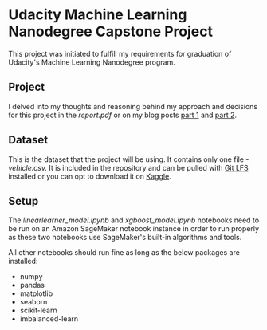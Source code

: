 
# Udacity Machine Learning Nanodegree Capstone Project
This project was initiated to fulfill my requirements for graduation of Udacity's Machine Learning Nanodegree program.
## Project
I delved into my thoughts and reasoning behind my approach and decisions for this project in the _report.pdf_ or on my blog posts [part 1](https://medium.com/@dericatienza/predicting-used-car-prices-with-linear-regression-in-amazon-sagemaker-part-1-6cdde61fd365) and [part 2](https://medium.com/@dericatienza/predicting-used-car-prices-with-linear-regression-in-amazon-sagemaker-part-2-c6dfdab7ea5).
## Dataset
This is the dataset that the project will be using. It contains only one file - *vehicle.csv.* It is included in the repository and can be pulled with [Git LFS](https://git-lfs.github.com/) installed or you can opt to download it on [Kaggle](https://www.kaggle.com/austinreese/craigslist-carstrucks-data/version/4).
## Setup
The _linearlearner_model.ipynb_ and _xgboost_model.ipynb_ notebooks need to be run on an Amazon SageMaker notebook instance in order to run properly as these two notebooks use SageMaker's built-in algorithms and tools.

All other notebooks should run fine as long as the below packages are installed:

 - numpy
 - pandas
 - matplotlib
 - seaborn
 - scikit-learn
 - imbalanced-learn
